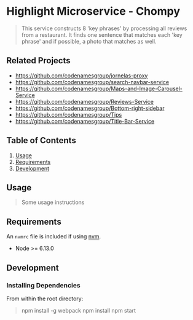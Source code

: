 # Highlight Microservice - Chompy

> This service constructs 8 'key phrases' by processing all reviews from a restaurant. It finds one sentence that matches each 'key phrase' and if possible, a photo that matches as well.

## Related Projects

  - https://github.com/codenamesgroup/jornelas-proxy
  - https://github.com/codenamesgroup/search-navbar-service
  - https://github.com/codenamesgroup/Maps-and-Image-Carousel-Service
  - https://github.com/codenamesgroup/Reviews-Service
  - https://github.com/codenamesgroup/Bottom-right-sidebar
  - https://github.com/codenamesgroup/Tips
  - https://github.com/codenamesgroup/Title-Bar-Service

## Table of Contents

1. [Usage](#Usage)
1. [Requirements](#requirements)
1. [Development](#development)

## Usage

> Some usage instructions

## Requirements

An `nvmrc` file is included if using [nvm](https://github.com/creationix/nvm).

- Node >= 6.13.0

## Development

### Installing Dependencies

From within the root directory:

>npm install -g webpack
>npm install
>npm start

